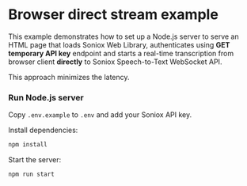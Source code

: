 # Browser direct stream example

This example demonstrates how to set up a Node.js server to serve an HTML page
that loads Soniox Web Library, authenticates using **GET temporary API key**
endpoint and starts a real-time transcription from browser client **directly**
to Soniox Speech-to-Text WebSocket API.

This approach minimizes the latency.

### Run Node.js server

Copy `.env.example` to `.env` and add your Soniox API key.

Install dependencies:

```sh
npm install
```

Start the server:

```sh
npm run start
```
